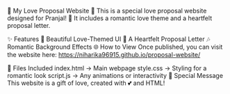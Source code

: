 💖 My Love Proposal Website 💖
This is a special love proposal website designed for Pranjal! 💑 It includes a romantic love theme and a heartfelt proposal letter.

✨ Features
💌 Beautiful Love-Themed UI
💖 A Heartfelt Proposal Letter
🎶 Romantic Background Effects
🌐 How to View
Once published, you can visit the website here:
https://niharika96915.github.io/proposal-website/ 

📁 Files Included
index.html → Main webpage
style.css → Styling for a romantic look
script.js → Any animations or interactivity
🎉 Special Message
This website is a gift of love, created with 💕 and HTML!
